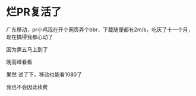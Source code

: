 # 烂PR复活了


广东移动，pr小鸡现在开个网页弄个bbr，下载随便都有2m/s，吃灰了十一个月，现在搞得我都心动了<img src="static/image/smiley/default/lol.gif" smilieid="12" border="0" alt="" />

因为黒五马上到了

晚高峰看看

果然 试了下，移动也能看1080了

我也不会因此续费
